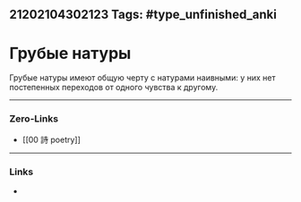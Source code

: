 21202104302123
Tags: #type_unfinished_anki 
---
# Грубые натуры

Грубые натуры имеют общую черту с натурами наивными: у них нет постепенных переходов от одного чувства к другому.

---
### Zero-Links
- [[00 詩 poetry]]
---
### Links
-